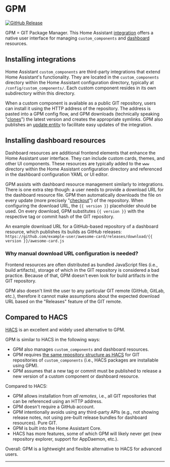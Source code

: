 # GPM

[![GitHub Release][releases-shield]][releases]

GPM = GIT Package Manager. This Home Assistant [integration][custom-integration] offers a native user interface for managing `custom_components` and [dashboard][dashboard] resources.

## Installing integrations

Home Assistant `custom_components` are third-party integrations that extend Home Assistant's functionality. They are located in the `custom_components` directory within the Home Assistant configuration directory, typically at `/config/custom_components/`. Each custom component resides in its own subdirectory within this directory.

When a custom component is available as a public GIT repository, users can install it using the HTTP address of the repository. The address is pasted into a GPM config flow, and GPM downloads (technically speaking "[clones](https://git-scm.com/docs/git-clone)") the latest version and creates the appropriate symlinks. GPM also publishes an [update entity](https://www.home-assistant.io/integrations/update/) to facilitate easy updates of the integration.

## Installing dashboard resources

Dashboard resources are additional frontend elements that enhance the Home Assistant user interface. They can include custom cards, themes, and other UI components. These resources are typically added to the `www` directory within the Home Assistant configuration directory and referenced in the dashboard configuration YAML or UI editor.

GPM assists with dashboard resource management similarly to integrations. There is one extra step though: a user needs to provide a download URL for the dashboard resource file. GPM then automatically downloads the file on every update (more precisely "[checkout](https://git-scm.com/docs/git-checkout)") of the repository. When configuring the download URL, the `{{ version }}` placeholder should be used. On every download, GPM substitutes `{{ version }}` with the respective tag or commit hash of the GIT repository.

An example download URL for a GitHub-based repository of a dashboard resource, which publishes its builds as GitHub releases: `https://github.com/example-user/awesome-card/releases/download/{{ version }}/awesome-card.js`

### Why manual download URL configuration is needed?

Frontend resources are often distributed as bundled JavaScript files (i.e., build artifacts), storage of which in the GIT repository is considered a bad practice. Because of that, GPM doesn't even look for build artifacts in the GIT repository.

GPM also doesn't limit the user to any particular GIT remote (GitHub, GitLab, etc.), therefore it cannot make assumptions about the expected download URL based on the "Releases" feature of the GIT remote.

## Compared to HACS

[HACS](https://hacs.xyz/) is an excellent and widely used alternative to GPM.

GPM is similar to HACS in the following ways:

- GPM also manages `custom_components` and dashboard resources.
- GPM requires [the same repository structure as HACS](https://hacs.xyz/docs/publish/integration/) for GIT repositories of `custom_components` (i.e., HACS packages are installable using GPM).
- GPM assumes that a new tag or commit must be published to release a new version of a custom component or dashboard resource.

Compared to HACS:

- GPM allows installation from _all remotes_, i.e., all GIT repositories that can be referenced using an HTTP address.
- GPM doesn't require a GitHub account.
- GPM intentionally avoids using any third-party APIs (e.g., not showing release notes, not using pre-built release bundles for dashboard resources). Pure GIT.
- GPM is built into the Home Assistant Core.
- HACS has more features, some of which GPM will likely never get (new repository explorer, support for AppDaemon, etc.).

Overall: GPM is a lightweight and flexible alternative to HACS for advanced users.

***

[custom-integration]: https://www.home-assistant.io/docs/glossary/#custom-integration
[dashboard]: https://www.home-assistant.io/dashboards
[releases-shield]: https://img.shields.io/github/release/tomasbedrich/gpm.svg?style=for-the-badge
[releases]: https://github.com/tomasbedrich/gpm/releases
